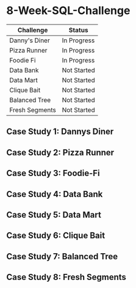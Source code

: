# 8-Week-SQL-Challenge

| Challenge    | Status     |
|--------------| -----------|
| Danny's Diner| In Progress|
| Pizza Runner | In Progress|
| Foodie Fi    | In Progress|
| Data Bank    | Not Started|
| Data Mart    | Not Started|
| Clique Bait  | Not Started|
| Balanced Tree| Not Started|
| Fresh Segments| Not Started|


## Case Study 1: Dannys Diner

## Case Study 2: Pizza Runner

## Case Study 3: Foodie-Fi

## Case Study 4: Data Bank

## Case Study 5: Data Mart

## Case Study 6: Clique Bait

## Case Study 7: Balanced Tree

## Case Study 8: Fresh Segments
